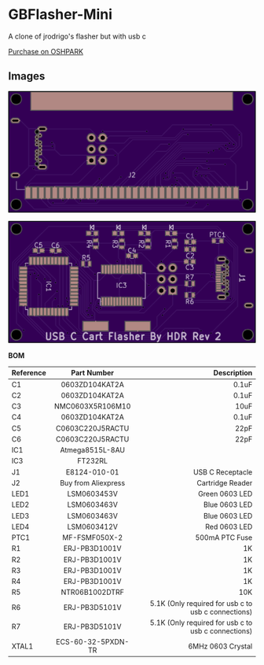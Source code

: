 # GBFlasher-Mini
A clone of jrodrigo's flasher but with usb c

[Purchase on OSHPARK](https://oshpark.com/shared_projects/QrpUUVT3)


## Images

![Front](front.png)


![Back](back.png)

**BOM**

| Reference        | Part Number           | Description  |
| ------------- |:-------------:| -----:|
| C1 | 0603ZD104KAT2A | 0.1uF |
| C2 | 0603ZD104KAT2A | 0.1uF |
| C3 | NMC0603X5R106M10 | 10uF |
| C4 | 0603ZD104KAT2A | 0.1uF |
| C5 | C0603C220J5RACTU | 22pF |
| C6 | C0603C220J5RACTU | 22pF |
| IC1 | Atmega8515L-8AU ||
| IC3 | FT232RL ||
| J1 | E8124-010-01 | USB C Receptacle |
| J2 | Buy from Aliexpress | Cartridge Reader |
| LED1 | LSM0603453V | Green 0603 LED |
| LED2 | LSM0603463V | Blue 0603 LED |
| LED3 | LSM0603463V | Blue 0603 LED |
| LED4 | LSM0603412V | Red 0603 LED |
| PTC1 | MF-FSMF050X-2 | 500mA PTC Fuse |
| R1 | ERJ-PB3D1001V | 1K |
| R2 | ERJ-PB3D1001V | 1K |
| R3 | ERJ-PB3D1001V | 1K |
| R4 | ERJ-PB3D1001V | 1K |
| R5 | NTR06B1002DTRF | 10K |
| R6 | ERJ-PB3D5101V | 5.1K (Only required for usb c to usb c connections) |
| R7 | ERJ-PB3D5101V | 5.1K (Only required for usb c to usb c connections) |
| XTAL1 | ECS-60-32-5PXDN-TR | 6MHz 0603 Crystal |
